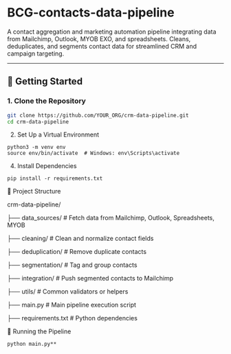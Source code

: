 # BCG-contacts-data-pipeline

A contact aggregation and marketing automation pipeline integrating data from Mailchimp, Outlook, MYOB EXO, and spreadsheets. Cleans, deduplicates, and segments contact data for streamlined CRM and campaign targeting.

---

## 🚀 Getting Started

### 1. Clone the Repository

```bash
git clone https://github.com/YOUR_ORG/crm-data-pipeline.git
cd crm-data-pipeline
```

2. Set Up a Virtual Environment
```
python3 -m venv env
source env/bin/activate  # Windows: env\Scripts\activate
```

4. Install Dependencies
```
pip install -r requirements.txt
```

🧩 Project Structure

crm-data-pipeline/

├── data_sources/         # Fetch data from Mailchimp, Outlook, Spreadsheets, MYOB


├── cleaning/             # Clean and normalize contact fields


├── deduplication/        # Remove duplicate contacts


├── segmentation/         # Tag and group contacts


├── integration/          # Push segmented contacts to Mailchimp


├── utils/                # Common validators or helpers


├── main.py               # Main pipeline execution script


├── requirements.txt      # Python dependencies



🧪 Running the Pipeline
```
python main.py**
```

